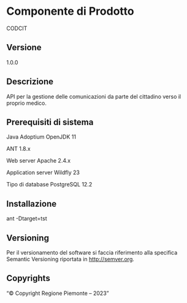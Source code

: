 # Componente di Prodotto

CODCIT

## Versione

1.0.0

## Descrizione

API per la gestione delle comunicazioni da parte del cittadino verso il proprio medico.

## Prerequisiti di sistema

Java
Adoptium OpenJDK 11

ANT
1.8.x

Web server
Apache 2.4.x

Application server
Wildfly 23

Tipo di database
PostgreSQL 12.2

## Installazione

ant -Dtarget=tst

## Versioning

Per il versionamento del software si faccia riferimento alla specifica Semantic Versioning riportata in http://semver.org.

## Copyrights

“© Copyright Regione Piemonte – 2023”

